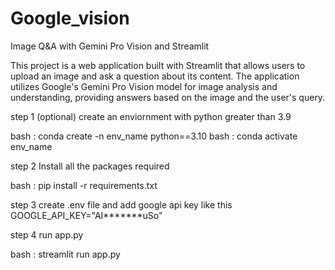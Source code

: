 # Google_vision
Image Q&A with Gemini Pro Vision and Streamlit 


This project is a web application built with Streamlit that allows users to upload an image and ask a question about its content.
The application utilizes Google's Gemini Pro Vision model for image analysis and understanding, providing answers based on the image and the user's query.

step 1 (optional)
create an enviornment with python greater than 3.9

bash : conda create -n env_name python==3.10
bash : conda activate env_name

step 2
Install all the packages required

bash : pip install -r requirements.txt

step 3
create .env file and add google api key like this
GOOGLE_API_KEY="AI*******uSo"

step 4
run app.py

bash : streamlit run app.py







